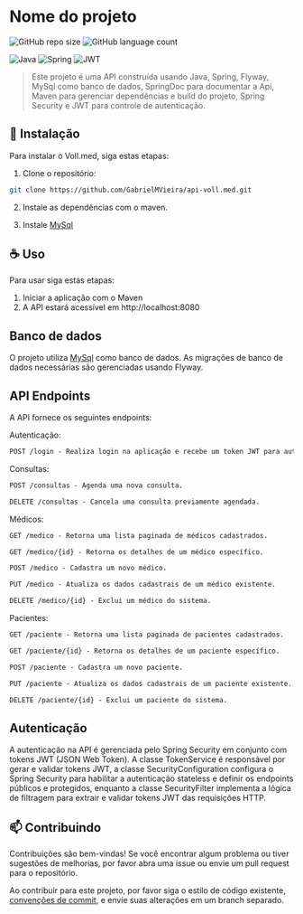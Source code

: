 # Nome do projeto

![GitHub repo size](https://img.shields.io/github/repo-size/iuricode/README-template?style=for-the-badge)
![GitHub language count](https://img.shields.io/github/languages/count/iuricode/README-template?style=for-the-badge)

![Java](https://img.shields.io/badge/java-%23ED8B00.svg?style=for-the-badge&logo=openjdk&logoColor=white)
![Spring](https://img.shields.io/badge/spring-%236DB33F.svg?style=for-the-badge&logo=spring&logoColor=white)
![JWT](https://img.shields.io/badge/JWT-black?style=for-the-badge&logo=JSON%20web%20tokens)

> Este projeto é uma API construída usando Java, Spring, Flyway, MySql como banco de dados, SpringDoc para documentar a Api, Maven para gerenciar dependências e build do projeto, Spring Security e JWT para controle de autenticação.

## 🚀 Instalação

Para instalar o Voll.med, siga estas etapas:

1. Clone o repositório:

```bash
git clone https://github.com/GabrielMVieira/api-voll.med.git
```

2. Instale as dependências com o maven.

3. Instale [MySql](https://www.mysql.com/)

## ☕ Uso

Para usar siga estas etapas:

1. Iniciar a aplicação com o Maven
2. A API estará acessível em http://localhost:8080

## Banco de dados
O projeto utiliza [MySql](https://www.mysql.com/) como banco de dados. As migrações de banco de dados necessárias são gerenciadas usando Flyway.


## API Endpoints
A API fornece os seguintes endpoints:

Autenticação: 
```markdown
POST /login - Realiza login na aplicação e recebe um token JWT para autenticação.
```

Consultas:
```markdown
POST /consultas - Agenda uma nova consulta.

DELETE /consultas - Cancela uma consulta previamente agendada.
```

Médicos:
```markdown
GET /medico - Retorna uma lista paginada de médicos cadastrados.

GET /medico/{id} - Retorna os detalhes de um médico específico.

POST /medico - Cadastra um novo médico.

PUT /medico - Atualiza os dados cadastrais de um médico existente.

DELETE /medico/{id} - Exclui um médico do sistema.
```

Pacientes:
```markdown
GET /paciente - Retorna uma lista paginada de pacientes cadastrados.

GET /paciente/{id} - Retorna os detalhes de um paciente específico.

POST /paciente - Cadastra um novo paciente.

PUT /paciente - Atualiza os dados cadastrais de um paciente existente.

DELETE /paciente/{id} - Exclui um paciente do sistema.
```

## Autenticação

A autenticação na API é gerenciada pelo Spring Security em conjunto com tokens JWT (JSON Web Token).
A classe TokenService é responsável por gerar e validar tokens JWT, a classe SecurityConfiguration configura o Spring Security para habilitar a autenticação stateless e definir os endpoints públicos e protegidos, enquanto a classe SecurityFilter implementa a lógica de filtragem para extrair e validar tokens JWT das requisições HTTP.

## 📫 Contribuindo

Contribuições são bem-vindas! Se você encontrar algum problema ou tiver sugestões de melhorias, por favor abra uma issue ou envie um pull request para o repositório.

Ao contribuir para este projeto, por favor siga o estilo de código existente, [convenções de commit](https://www.conventionalcommits.org/en/v1.0.0/), e envie suas alterações em um branch separado.
